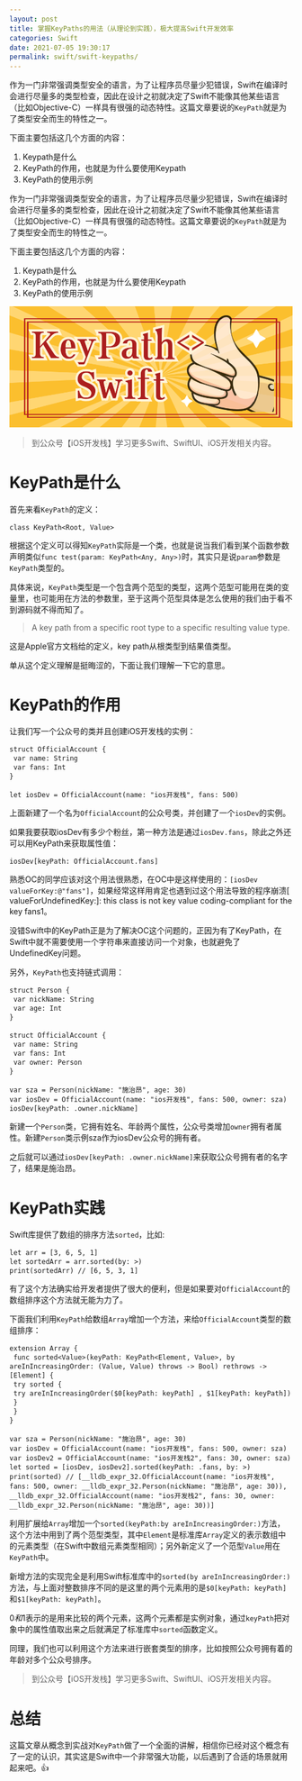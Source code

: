 ```yaml
---
layout: post
title: 掌握KeyPaths的用法（从理论到实践），极大提高Swift开发效率
categories: Swift
date: 2021-07-05 19:30:17
permalink: swift/swift-keypaths/
---
```


作为一门非常强调类型安全的语言，为了让程序员尽量少犯错误，Swift在编译时会进行尽量多的类型检查，因此在设计之初就决定了Swift不能像其他某些语言（比如Objective-C）一样具有很强的动态特性。这篇文章要说的`KeyPath`就是为了类型安全而生的特性之一。

下面主要包括这几个方面的内容：

1.  Keypath是什么
2.  KeyPath的作用，也就是为什么要使用Keypath
3.  KeyPath的使用示例
<!-- more -->
作为一门非常强调类型安全的语言，为了让程序员尽量少犯错误，Swift在编译时会进行尽量多的类型检查，因此在设计之初就决定了Swift不能像其他某些语言（比如Objective-C）一样具有很强的动态特性。这篇文章要说的`KeyPath`就是为了类型安全而生的特性之一。

下面主要包括这几个方面的内容：

1.  Keypath是什么
2.  KeyPath的作用，也就是为什么要使用Keypath
3.  KeyPath的使用示例

![](../images/first/swift-keypath.png)

> 到公众号【iOS开发栈】学习更多Swift、SwiftUI、iOS开发相关内容。

# [](#KeyPath是什么 "KeyPath是什么")KeyPath是什么

首先来看`KeyPath`的定义：

```
class KeyPath<Root, Value>  
```
根据这个定义可以得知`KeyPath`实际是一个类，也就是说当我们看到某个函数参数声明类似`func test(param: KeyPath<Any, Any>)`时，其实只是说`param`参数是`KeyPath`类型的。

具体来说，`KeyPath`类型是一个包含两个范型的类型，这两个范型可能用在类的变量里，也可能用在方法的参数里，至于这两个范型具体是怎么使用的我们由于看不到源码就不得而知了。

> A key path from a specific root type to a specific resulting value type.

这是Apple官方文档给的定义，key path从根类型到结果值类型。

单从这个定义理解是挺晦涩的，下面让我们理解一下它的意思。

# [](#KeyPath的作用 "KeyPath的作用")KeyPath的作用

让我们写一个公众号的类并且创建iOS开发栈的实例：

```
struct OfficialAccount {  
 var name: String  
 var fans: Int  
}  
  
let iosDev = OfficialAccount(name: "ios开发栈", fans: 500)  
```
上面新建了一个名为`OfficialAccount`的公众号类，并创建了一个`iosDev`的实例。

如果我要获取iosDev有多少个粉丝，第一种方法是通过`iosDev.fans`，除此之外还可以用KeyPath来获取属性值：

```
iosDev[keyPath: OfficialAccount.fans]  
```
熟悉OC的同学应该对这个用法很熟悉，在OC中是这样使用的：`[iosDev valueForKey:@"fans"]`，如果经常这样用肯定也遇到过这个用法导致的程序崩溃[ valueForUndefinedKey:]: this class is not key value coding-compliant for the key fans1。

没错Swift中的KeyPath正是为了解决OC这个问题的，正因为有了KeyPath，在Swift中就不需要使用一个字符串来直接访问一个对象，也就避免了UndefinedKey问题。

另外，`KeyPath`也支持链式调用：

```
struct Person {  
 var nickName: String  
 var age: Int  
}  
  
struct OfficialAccount {  
 var name: String  
 var fans: Int  
 var owner: Person  
}  
  
var sza = Person(nickName: "施治昂", age: 30)  
var iosDev = OfficialAccount(name: "ios开发栈", fans: 500, owner: sza)  
iosDev[keyPath: .owner.nickName]  
```
新建一个`Person`类，它拥有姓名、年龄两个属性，公众号类增加`owner`拥有者属性。新建`Person`类示例sza作为iosDev公众号的拥有者。

之后就可以通过`iosDev[keyPath: .owner.nickName]`来获取公众号拥有者的名字了，结果是施治昂。

# [](#KeyPath实践 "KeyPath实践")KeyPath实践

Swift库提供了数组的排序方法`sorted`，比如:

```
let arr = [3, 6, 5, 1]  
let sortedArr = arr.sorted(by: >)  
print(sortedArr) // [6, 5, 3, 1]  
```
有了这个方法确实给开发者提供了很大的便利，但是如果要对`OfficialAccount`的数组排序这个方法就无能为力了。

下面我们利用`KeyPath`给数组`Array`增加一个方法，来给`OfficialAccount`类型的数组排序：

```
extension Array {  
 func sorted<Value>(keyPath: KeyPath<Element, Value>, by areInIncreasingOrder: (Value, Value) throws -> Bool) rethrows -> [Element] {  
 try sorted {  
 try areInIncreasingOrder($0[keyPath: keyPath] , $1[keyPath: keyPath])  
 }  
 }  
}  
  
var sza = Person(nickName: "施治昂", age: 30)  
var iosDev = OfficialAccount(name: "ios开发栈", fans: 500, owner: sza)  
var iosDev2 = OfficialAccount(name: "ios开发栈2", fans: 30, owner: sza)  
let sorted = [iosDev, iosDev2].sorted(keyPath: .fans, by: >)  
print(sorted) // [__lldb_expr_32.OfficialAccount(name: "ios开发栈", fans: 500, owner: __lldb_expr_32.Person(nickName: "施治昂", age: 30)), __lldb_expr_32.OfficialAccount(name: "ios开发栈2", fans: 30, owner: __lldb_expr_32.Person(nickName: "施治昂", age: 30))]  
```
利用扩展给`Array`增加一个`sorted(keyPath:by areInIncreasingOrder:)`方法，这个方法中用到了两个范型类型，其中`Element`是标准库`Array`定义的表示数组中的元素类型（在Swift中数组元素类型相同）；另外新定义了一个范型`Value`用在`KeyPath`中。

新增方法的实现完全是利用Swift标准库中的`sorted(by areInIncreasingOrder:)`方法，与上面对整数排序不同的是这里的两个元素用的是`$0[keyPath: keyPath]`和`$1[keyPath: keyPath]`。

$0和$1表示的是用来比较的两个元素，这两个元素都是实例对象，通过`keyPath`把对象中的属性值取出来之后就满足了标准库中`sorted`函数定义。

同理，我们也可以利用这个方法来进行嵌套类型的排序，比如按照公众号拥有着的年龄对多个公众号排序。

> 到公众号【iOS开发栈】学习更多Swift、SwiftUI、iOS开发相关内容。

# [](#总结 "总结")总结

这篇文章从概念到实战对`KeyPath`做了一个全面的讲解，相信你已经对这个概念有了一定的认识，其实这是Swift中一个非常强大功能，以后遇到了合适的场景就用起来吧。👍